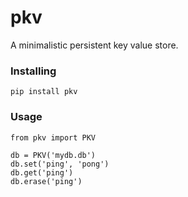 # pkv
A minimalistic persistent key value store.

### Installing

```
pip install pkv
```

### Usage

```
from pkv import PKV

db = PKV('mydb.db')
db.set('ping', 'pong')
db.get('ping')
db.erase('ping')
```
